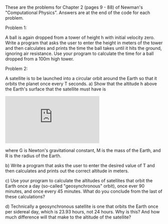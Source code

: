These are the problems for Chapter 2 (pages 9 - 88) of Newman's "Computational Physics". Answers are at the end of the code for each problem.

Problem 1:

A ball is again dropped from a tower of height h with initial velocity zero. Write a program that asks the user to enter the height in meters of the tower and then calculates and prints the time the ball takes until it hits the ground, ignoring air resistance. Use your program to calculate the time for a ball dropped from a 100m high tower. 

Problem 2:

A satellite is to be launched into a circular orbit around the Earth so that it orbits the planet once every T seconds.
a) Show that the altitude h above the Earth's surface that the satellite must have is

![equation](http://www.sciweavers.org/tex2img.php?eq=h%20%3D%20%28%20%5Cfrac%7BGM%20T%5E%7B2%7D%20%7D%7B4%20%5Cpi%20%5E%7B2%7D%20%7D%20%29%5E%7B1%2F3%7D%20-%20R&bc=White&fc=Black&im=jpg&fs=12&ff=arev&edit=0)

where G is Newton's gravitational constant, M is the mass of the Earth, and R is the radius of the Earth.

b) Write a program that asks the user to enter the desired value of T and then calculates and prints out the correct altitude in meters.

c) Use your program to calculate the altitudes of satellites that orbit the Earth once a day (so-called "geosynchronous" orbit), once ever 90 minutes, and once every 45 minutes. What do you conclude from the last of these calculations?

d) Technically a geosynchronous satellite is one that orbits the Earth once per sidereal day, which is 23.93 hours, not 24 hours. Why is this? And how much difference will that make to the altitude of the satellite?


